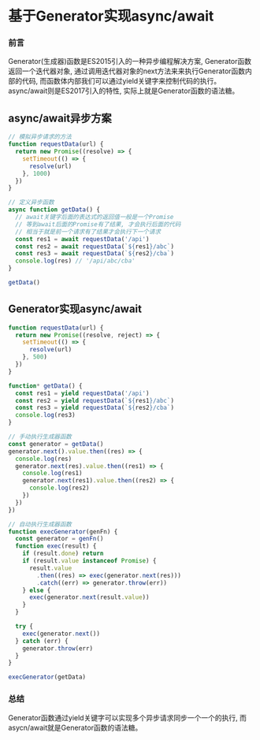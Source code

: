 # 基于Generator实现async/await

### 前言
Generator(生成器)函数是ES2015引入的一种异步编程解决方案, Generator函数返回一个迭代器对象, 通过调用迭代器对象的next方法来来执行Generator函数内部的代码, 而函数体内部我们可以通过yield关键字来控制代码的执行。async/await则是ES2017引入的特性, 实际上就是Generator函数的语法糖。

## async/await异步方案
```javascript
// 模拟异步请求的方法
function requestData(url) {
  return new Promise((resolve) => {
    setTimeout(() => {
      resolve(url)
    }, 1000)
  })
}

// 定义异步函数
async function getData() {
  // await关键字后面的表达式的返回值一般是一个Promise
  // 等到await后面的Promise有了结果, 才会执行后面的代码
  // 相当于就是前一个请求有了结果才会执行下一个请求
  const res1 = await requestData('/api')
  const res2 = await requestData(`${res1}/abc`)
  const res3 = await requestData(`${res2}/cba`)
  console.log(res) // '/api/abc/cba'
}

getData()
```

## Generator实现async/await
```javascript
function requestData(url) {
  return new Promise((resolve, reject) => {
    setTimeout(() => {
      resolve(url)
    }, 500)
  })
}

function* getData() {
  const res1 = yield requestData('/api')
  const res2 = yield requestData(`${res1}/abc`)
  const res3 = yield requestData(`${res2}/cba`)
  console.log(res3)
}

// 手动执行生成器函数
const generator = getData()
generator.next().value.then((res) => {
  console.log(res)
  generator.next(res).value.then((res1) => {
    console.log(res1)
    generator.next(res1).value.then((res2) => {
      console.log(res2)
    })
  })
})

// 自动执行生成器函数
function execGenerator(genFn) {
  const generator = genFn()
  function exec(result) {
    if (result.done) return
    if (result.value instanceof Promise) {
      result.value
        .then((res) => exec(generator.next(res)))
        .catch((err) => generator.throw(err))
    } else {
      exec(generator.next(result.value))
    }
  }

  try {
    exec(generator.next())
  } catch (err) {
    generator.throw(err)
  }
}

execGenerator(getData)
```

### 总结
Generator函数通过yield关键字可以实现多个异步请求同步一个一个的执行, 而asycn/await就是Generator函数的语法糖。